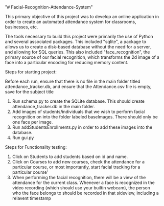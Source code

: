 "# Facial-Recognition-Attendance-System" 


This primary objective of this project was to develop an online application in order to create an automated attendance system for classrooms, businesses, etc.

The tools necessary to build this project were primarily the use of Python and several associated packages. 
This included "sqlite", a package to allows us to create a disk-based database without the need for a server, and allowing for SQL queries.
This also included "face_recognition", the primary source of our facial recognition, which transforms the 2d image of a face into a particular encoding for reducing memory content.



Steps for starting project:

Before each run, ensure that there is no file in the main folder titled attendance_tracker.db, and ensure that the Attendance.csv file is empty, save for the subject title

1. Run schema.py to create the SQLite database. This should create attendance_tracker.db in the main folder.
2. Add images of students/individuals that we wish to perform facial recognition on into the folder labeled baseImages. There should only be one face per image.
3. Run addStudentsEnrollments.py in order to add these images into the database.
4. Run gui.py

Steps for Functionality testing:

1. Click on Students to add students based on id and name.
2. Click on Courses to add new courses, check the attendance for a particular course, or most importantly, start facial tracking for a particular course'
3. When performing the facial recognition, there will be a view of the attendance for the current class. Whenever a face is recognized in the video recording (which should use your builtin webcam), the person who the face belongs to should be recorded in that sideview, including a relavent timestamp
